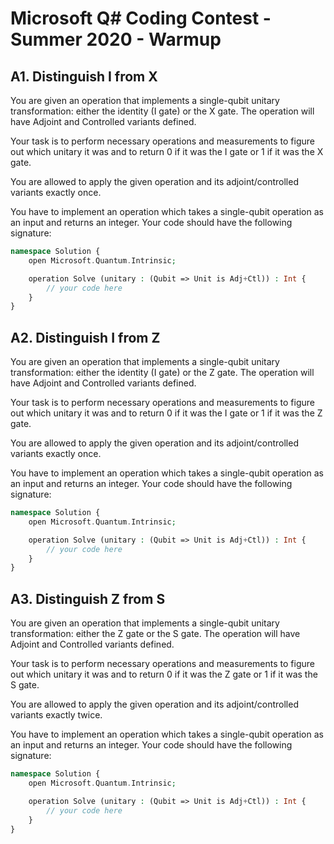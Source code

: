 # Microsoft Q# Coding Contest - Summer 2020 - Warmup



## A1. Distinguish I from X
You are given an operation that implements a single-qubit unitary transformation: either the identity (I gate) or the X gate. The operation will have Adjoint and Controlled variants defined.

Your task is to perform necessary operations and measurements to figure out which unitary it was and to return 0 if it was the I gate or 1 if it was the X gate.

You are allowed to apply the given operation and its adjoint/controlled variants exactly once.

You have to implement an operation which takes a single-qubit operation as an input and returns an integer. Your code should have the following signature:

```php
namespace Solution {
    open Microsoft.Quantum.Intrinsic;

    operation Solve (unitary : (Qubit => Unit is Adj+Ctl)) : Int {
        // your code here
    }
}
```



## A2. Distinguish I from Z
You are given an operation that implements a single-qubit unitary transformation: either the identity (I gate) or the Z gate. The operation will have Adjoint and Controlled variants defined.

Your task is to perform necessary operations and measurements to figure out which unitary it was and to return 0 if it was the I gate or 1 if it was the Z gate.

You are allowed to apply the given operation and its adjoint/controlled variants exactly once.

You have to implement an operation which takes a single-qubit operation as an input and returns an integer. Your code should have the following signature:

```php
namespace Solution {
    open Microsoft.Quantum.Intrinsic;

    operation Solve (unitary : (Qubit => Unit is Adj+Ctl)) : Int {
        // your code here
    }
}
```



## A3. Distinguish Z from S
You are given an operation that implements a single-qubit unitary transformation: either the Z gate or the S gate. The operation will have Adjoint and Controlled variants defined.

Your task is to perform necessary operations and measurements to figure out which unitary it was and to return 0 if it was the Z gate or 1 if it was the S gate.

You are allowed to apply the given operation and its adjoint/controlled variants exactly twice.

You have to implement an operation which takes a single-qubit operation as an input and returns an integer. Your code should have the following signature:

```php
namespace Solution {
    open Microsoft.Quantum.Intrinsic;

    operation Solve (unitary : (Qubit => Unit is Adj+Ctl)) : Int {
        // your code here
    }
}
```



